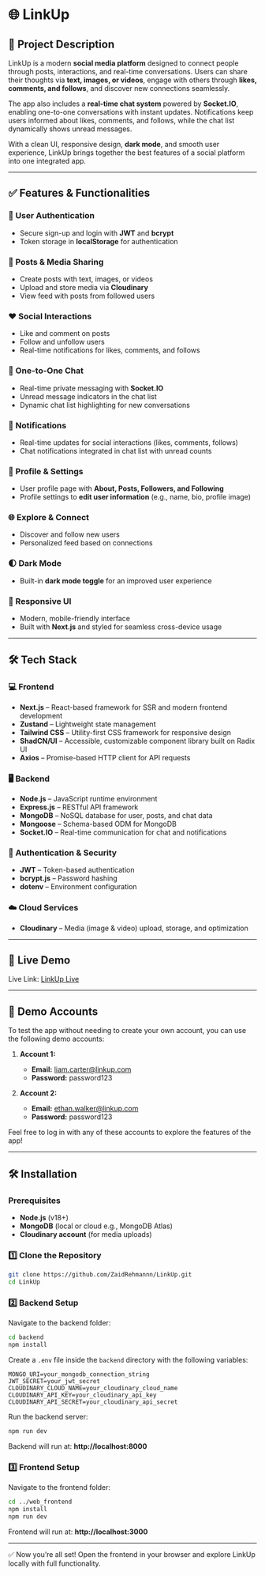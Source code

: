 # 🌐 LinkUp  

## 📌 Project Description  
LinkUp is a modern **social media platform** designed to connect people through posts, interactions, and real-time conversations. Users can share their thoughts via **text, images, or videos**, engage with others through **likes, comments, and follows**, and discover new connections seamlessly.  

The app also includes a **real-time chat system** powered by **Socket.IO**, enabling one-to-one conversations with instant updates. Notifications keep users informed about likes, comments, and follows, while the chat list dynamically shows unread messages.  

With a clean UI, responsive design, **dark mode**, and smooth user experience, LinkUp brings together the best features of a social platform into one integrated app.  

---

## ✅ Features & Functionalities  

### 👤 User Authentication  
- Secure sign-up and login with **JWT** and **bcrypt**  
- Token storage in **localStorage** for authentication  

### 📝 Posts & Media Sharing  
- Create posts with text, images, or videos  
- Upload and store media via **Cloudinary**  
- View feed with posts from followed users  

### ❤️ Social Interactions  
- Like and comment on posts  
- Follow and unfollow users  
- Real-time notifications for likes, comments, and follows  

### 💬 One-to-One Chat  
- Real-time private messaging with **Socket.IO**  
- Unread message indicators in the chat list  
- Dynamic chat list highlighting for new conversations  

### 🔔 Notifications  
- Real-time updates for social interactions (likes, comments, follows)  
- Chat notifications integrated in chat list with unread counts  

### 👥 Profile & Settings  
- User profile page with **About, Posts, Followers, and Following**  
- Profile settings to **edit user information** (e.g., name, bio, profile image)  

### 🌐 Explore & Connect  
- Discover and follow new users  
- Personalized feed based on connections  

### 🌓 Dark Mode  
- Built-in **dark mode toggle** for an improved user experience  

### 📱 Responsive UI  
- Modern, mobile-friendly interface  
- Built with **Next.js** and styled for seamless cross-device usage  

---

## 🛠️ Tech Stack  

### 💻 Frontend  
- **Next.js** – React-based framework for SSR and modern frontend development  
- **Zustand** – Lightweight state management  
- **Tailwind CSS** – Utility-first CSS framework for responsive design  
- **ShadCN/UI** – Accessible, customizable component library built on Radix UI  
- **Axios** – Promise-based HTTP client for API requests  

### 🖥️ Backend  
- **Node.js** – JavaScript runtime environment  
- **Express.js** – RESTful API framework  
- **MongoDB** – NoSQL database for user, posts, and chat data  
- **Mongoose** – Schema-based ODM for MongoDB  
- **Socket.IO** – Real-time communication for chat and notifications  

### 🔐 Authentication & Security  
- **JWT** – Token-based authentication  
- **bcrypt.js** – Password hashing  
- **dotenv** – Environment configuration  

### ☁️ Cloud Services  
- **Cloudinary** – Media (image & video) upload, storage, and optimization  

---

## 🚀 Live Demo  
Live Link: [LinkUp Live](https://link-up-frontend-fawn.vercel.app)  

---

## 👥 Demo Accounts  

To test the app without needing to create your own account, you can use the following demo accounts:

1. **Account 1:**
   - **Email:** liam.carter@linkup.com
   - **Password:** password123

2. **Account 2:**
   - **Email:** ethan.walker@linkup.com
   - **Password:** password123

Feel free to log in with any of these accounts to explore the features of the app!

---

## 🛠️ Installation  

### Prerequisites  
- **Node.js** (v18+)  
- **MongoDB** (local or cloud e.g., MongoDB Atlas)  
- **Cloudinary account** (for media uploads)  

### 1️⃣ Clone the Repository  
```bash
git clone https://github.com/ZaidRehmannn/LinkUp.git
cd LinkUp
```

### 2️⃣ Backend Setup  
Navigate to the backend folder:  
```bash
cd backend
npm install
```

Create a `.env` file inside the `backend` directory with the following variables:  
```
MONGO_URI=your_mongodb_connection_string
JWT_SECRET=your_jwt_secret
CLOUDINARY_CLOUD_NAME=your_cloudinary_cloud_name
CLOUDINARY_API_KEY=your_cloudinary_api_key
CLOUDINARY_API_SECRET=your_cloudinary_api_secret
```

Run the backend server:  
```bash
npm run dev
```
Backend will run at: **http://localhost:8000**  

### 3️⃣ Frontend Setup  
Navigate to the frontend folder:  
```bash
cd ../web_frontend
npm install
npm run dev
```

Frontend will run at: **http://localhost:3000**  

---

✅ Now you’re all set! Open the frontend in your browser and explore LinkUp locally with full functionality.  
